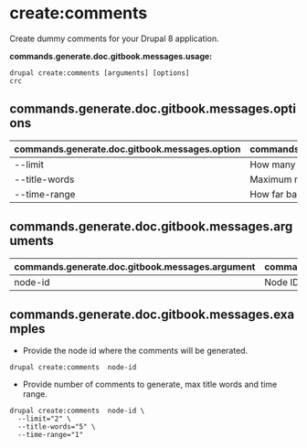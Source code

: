 # create:comments
Create dummy comments for your Drupal 8 application.

**commands.generate.doc.gitbook.messages.usage:**
```
drupal create:comments [arguments] [options]
crc
```

## commands.generate.doc.gitbook.messages.options
commands.generate.doc.gitbook.messages.option | commands.generate.doc.gitbook.messages.details
-------|-------------
--limit | How many comments would you like to create
--title-words | Maximum number of words in comment titles
--time-range | How far back in time should the comments be dated

## commands.generate.doc.gitbook.messages.arguments
commands.generate.doc.gitbook.messages.argument | commands.generate.doc.gitbook.messages.details
---------|-------------
node-id | Node ID where the comments will be created

## commands.generate.doc.gitbook.messages.examples
* Provide the node id where the comments will be generated.
```
drupal create:comments  node-id
```
* Provide number of comments to generate, max title words and time range.
```
drupal create:comments  node-id \
  --limit="2" \
  --title-words="5" \
  --time-range="1"
```
